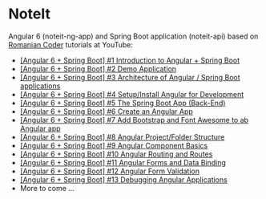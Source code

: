 # NoteIt
Angular 6 (noteit-ng-app) and Spring Boot application (noteit-api) based on [Romanian Coder](https://www.youtube.com/channel/UCgj2iw9vh5eX50YvKFZnpbw) tutorials at YouTube:

- [[Angular 6 + Spring Boot] #1 Introduction to Angular + Spring Boot](https://www.youtube.com/watch?v=Oj28rYNwN98&t=5s)
- [[Angular 6 + Spring Boot] #2 Demo Application](https://www.youtube.com/watch?v=UI72Vm6bH3E)
- [[Angular 6 + Spring Boot] #3 Architecture of Angular / Spring Boot applications](https://www.youtube.com/watch?v=M13-j2YyTi4)
- [[Angular 6 + Spring Boot] #4 Setup/Install Angular for Development](https://www.youtube.com/watch?v=nCqUXoprH4g)
- [[Angular 6 + Spring Boot] #5 The Spring Boot App (Back-End)](https://www.youtube.com/watch?v=uRkJINVgZWE)
- [[Angular 6 + Spring Boot] #6 Create an Angular App](https://www.youtube.com/watch?v=W3ZZqmJfUqo)
- [[Angular 6 + Spring Boot] #7 Add Bootstrap and Font Awesome to ab Angular app](https://www.youtube.com/watch?v=Yn5SJLjAYdY)
- [[Angular 6 + Spring Boot] #8 Angular Project/Folder Structure](https://www.youtube.com/watch?v=We7KevygSAQ)
- [[Angular 6 + Spring Boot] #9 Angular Component Basics](https://www.youtube.com/watch?v=2bRqTm3hXlM)
- [[Angular 6 + Spring Boot] #10 Angular Routing and Routes](https://www.youtube.com/watch?v=YscGmaaEplo&t=24s)
- [[Angular 6 + Spring Boot] #11 Angular Forms and Data Binding](https://www.youtube.com/watch?v=y3pQcsyqdO0)
- [[Angular 6 + Spring Boot] #12 Angular Form Validation](https://www.youtube.com/watch?v=wthdZDOxJ10&t=18s)
- [[Angular 6 + Spring Boot] #13 Debugging Angular Applications](https://www.youtube.com/watch?v=b2gboBOoc88) 
- More to come ...
